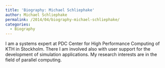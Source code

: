 ```yaml
---
title: 'Biography: Michael Schliephake'
author: Michael Schliephake
permalink: /2014/04/biography-michael-schliephake/
categories:
  - Biography
---
```

I am a systems expert at PDC Center for High Performance Computing of KTH in Stockholm. There I am involved also with user support for the development of simulation applications. My research interests are in the field of parallel computing.
